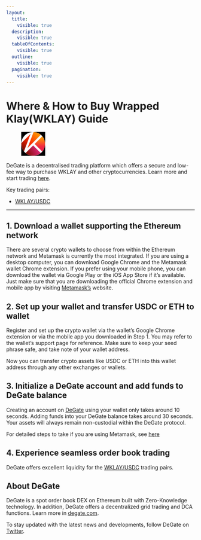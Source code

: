 ```yaml
---
layout:
  title:
    visible: true
  description:
    visible: true
  tableOfContents:
    visible: true
  outline:
    visible: true
  pagination:
    visible: true
---
```


# Where & How to Buy Wrapped Klay(WKLAY) Guide

<figure><img src="../.gitbook/assets/wklay_0x9aea32b459e96c8ef5010f69130bf95fd129ac051716307341257.jpg" alt="WKLAY" width="64"><figcaption></figcaption></figure>

DeGate is a decentralised trading platform which offers a secure and low-fee way to purchase WKLAY and other cryptocurrencies. Learn more and start trading [here](https://app.degate.com/trade/USDC/0x9aea32b459e96c8ef5010f69130bf95fd129ac05?utm_source=howtobuy).&#x20;

Key trading pairs:

* [WKLAY/USDC](https://app.degate.com/trade/USDC/0x9aea32b459e96c8ef5010f69130bf95fd129ac05?utm_source=howtobuy)

***

## 1. Download a wallet supporting the Ethereum network

There are several crypto wallets to choose from within the Ethereum network and Metamask is currently the most integrated. If you are using a desktop computer, you can download Google Chrome and the Metamask wallet Chrome extension. If you prefer using your mobile phone, you can download the wallet via Google Play or the iOS App Store if it’s available. Just make sure that you are downloading the official Chrome extension and mobile app by visiting [Metamask’s](https://metamask.io/) website.

## 2. Set up your wallet and transfer USDC or ETH to wallet

Register and set up the crypto wallet via the wallet’s Google Chrome extension or via the mobile app you downloaded in Step 1. You may refer to the wallet’s support page for reference. Make sure to keep your seed phrase safe, and take note of your wallet address.&#x20;

Now you can transfer crypto assets like USDC or ETH into this wallet address through any other exchanges or wallets.

## 3. Initialize a DeGate account and add funds to DeGate balance

Creating an account on [DeGate](https://app.degate.com/?utm_source=WKLAY_howtobuy) using your wallet only takes around 10 seconds. Adding funds into your DeGate balance takes around 30 seconds. Your assets will always remain non-custodial within the DeGate protocol.

For detailed steps to take if you are using Metamask, see [here](https://docs.degate.com/v/product_en/main-features/wallet-connectivity/metamask)

## 4. Experience seamless order book trading

DeGate offers excellent liquidity for the [WKLAY/USDC](https://app.degate.com/trade/USDC/0x9aea32b459e96c8ef5010f69130bf95fd129ac05?utm_source=howtobuy) trading pairs.&#x20;

## About DeGate

DeGate is a spot order book DEX on Ethereum built with Zero-Knowledge technology. In addition, DeGate offers a decentralized grid trading and DCA functions.  Learn more in [degate.com](https://degate.com/?utm_source=WKLAY_howtobuy).

To stay updated with the latest news and developments, follow DeGate on [Twitter](https://twitter.com/degatedex).
